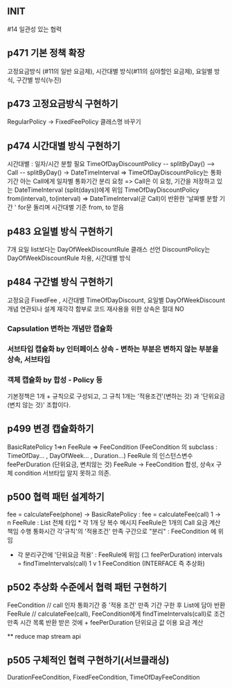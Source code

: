 ## INIT
#14 일관성 있는 협력 
## p471 기본 정책 확장
  고정요금방식 (#11의 일반 요금제), 시간대별 방식(#11의 심야할인 요금제), 요일별 방식, 구간별 방식(누진)

## p473 고정요금방식 구현하기     
  RegularPolicy -> FixedFeePolicy 클래스명 바꾸기

## p474 시간대별 방식 구현하기
  시간대별 : 일자/시간 분할 필요
  TimeOfDayDiscountPolicy -- splitByDay() --> Call -- splitByDay() -> DateTimeInterval
  => TimeOfDayDiscountPolicy는 통화기간 아는 Call에게 일자별 통화기간 분리 요청 
  => Call은 이 요청, 기간을 저장하고 있는 DateTimeInterval (split(days))에게 위임
  TimeOfDayDiscountPolicy from(interval), to(interval) 
  => DateTimeInterval(곧 Call)이 반환한 '날짜별 분할 기간 <List>' for문 돌리며 시간대별 기준 from, to 얻음
 
 ## p483 요일별 방식 구현하기
  7개 요일 list보다는 DayOfWeekDiscountRule 클래스 선언
  DiscountPolicy는 DayOfWeekDiscountRule 차용, 시간대별 방식
  
## p484 구간별 방식 구현하기 
  고정요금 FixedFee , 시간대별 TimeOfDayDiscount, 요일별 DayOfWeekDiscount 개념 연관되나 설계 재각각 
  함부로 코드 재사용을 위한 상속은 절대 NO
 
 ### Capsulation 변하는 개념만 캡슐화 
 ### 서브타입 캡슐화 by 인터페이스 상속 - 변하는 부분은 변하지 않는 부분을 상속, 서브타입
 ### 객체 캡슐화 by 합성 - Policy 등 
  기본정책은 1개 + 규칙으로 구성되고, 그 규칙 1개는 '적용조건'(변하는 것) 과 '단위요금(변치 않는 것)' 조합이다.
  
## p499 변경 캡슐화하기
 BasicRatePolicy 1=>n FeeRule => FeeCondition 
 (FeeCondition 의 subclass : TimeOfDay... , DayOfWeek... , Duration...)
 FeeRule 의 인스턴스변수 feePerDuration (단위요금, 변치않는 것) 
 FeeRule -> FeeCondition 합성, 상속x 구체 condition 서브타입 알지 못하고 의존.
 
 ## p500 협력 패턴 설계하기 
 fee = calculateFee(phone) -> BasicRatePolicy : 
 fee = calculateFee(call) 1 -> n FeeRule          : List<Call> 전체 타입 * 각 1개 당 복수 메시지
 FeeRule은 1개의 Call 요금 계산 책임 수행 
 통화시간  각'규칙'의 '적용조건' 만족 구간으로 "분리"  : FeeCondition 에 위임 
 + 각 분리구간에 '단위요금 적용'                  : FeeRule에 위임 (그 feePerDuration)
 intervals = findTimeIntervals(call) 1 v 1 FeeCondition (INTERFACE 즉 추상화)
   
 ## p502 추상화 수준에서 협력 패턴 구현하기 
 FeeCondition // call 인자 통화기간 중 '적용 조건' 만족 기간 구한 후 List에 담아 반환
 FeeRule // calculateFee(call), FeeCondition에게 findTimeIntervals(call)로
           조건 만족 시간 목록 반환 받은 것에 + feePerDuration 단위요금 값 이용 요금 계산
  
  ** reduce map stream api  
 ## p505 구체적인 협력 구현하기(서브클래싱)
 DurationFeeCondition, FixedFeeCondition, TimeOfDayFeeCondition